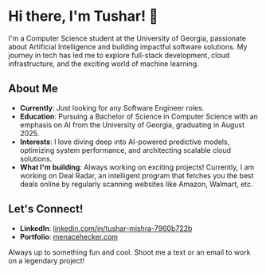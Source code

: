# Hi there, I'm Tushar! 👋

I'm a Computer Science student at the University of Georgia, passionate about Artificial Intelligence and building impactful software solutions. My journey in tech has led me to explore full-stack development, cloud infrastructure, and the exciting world of machine learning.

## About Me

* **Currently**: Just looking for any Software Engineer roles.
* **Education**: Pursuing a Bachelor of Science in Computer Science with an emphasis on AI from the University of Georgia, graduating in August 2025.
* **Interests**: I love diving deep into AI-powered predictive models, optimizing system performance, and architecting scalable cloud solutions.
* **What I'm building**: Always working on exciting projects! Currently, I am working on Deal Radar, an intelligent program that fetches you the best deals online by regularly scanning websites like Amazon, Walmart, etc. 

## Let's Connect!

* **LinkedIn**: [linkedin.com/in/tushar-mishra-7960b722b](https://www.linkedin.com/in/tushar-mishra-7960b722b)
* **Portfolio**: [menacehecker.com](https://www.menacehecker.com)

Always up to something fun and cool. Shoot me a text or an email to work on a legendary project! 
